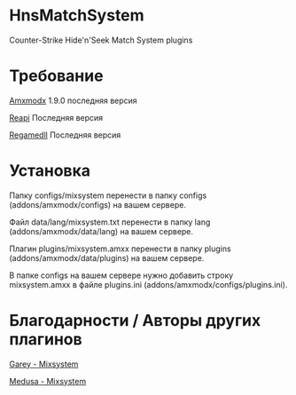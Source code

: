 # HnsMatchSystem
Counter-Strike Hide'n'Seek Match System plugins

# Требование
[Amxmodx](https://dev-cs.ru/resources/405/) 1.9.0 последняя версия

[Reapi](https://dev-cs.ru/resources/73/) Последняя версия

[Regamedll](https://dev-cs.ru/resources/67/) Последняя версия

# Установка

Папку configs/mixsystem перенести в папку configs (addons/amxmodx/configs) на вашем сервере.

Файл data/lang/mixsystem.txt перенести в папку  lang (addons/amxmodx/data/lang) на вашем сервере.

Плагин plugins/mixsystem.amxx перенести в папку plugins (addons/amxmodx/data/plugins) на вашем сервере.

В папке configs на вашем сервере нужно добавить строку mixsystem.amxx в файле plugins.ini (addons/amxmodx/configs/plugins.ini).

# Благодарности / Aвторы других плагинов
[Garey - Мixsystem](https://github.com/Garey27)

[Medusa - Мixsystem](https://dev-cs.ru/members/65/)
